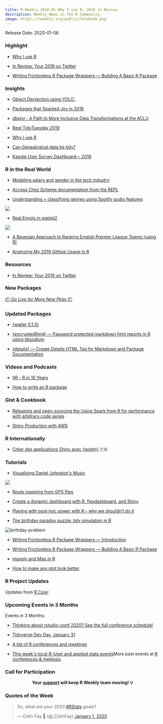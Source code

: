 ```yaml
---
title: R Weekly 2020-01 Why I use R, 2019 in Review
description: Weekly News in the R Community.
image: https://rweekly.org/public/facebook.png
---
```


Release Date: 2020-01-06

###  Highlight

+ [Why I use R](https://blog.shotwell.ca/posts/why_i_use_r/)

+ [In Review: Your 2019 on Twitter](https://gadenbuie.shinyapps.io/tweets-of-2019/)

+ [Writing Frictionless R Package Wrappers — Building A Basic R Package](https://rud.is/b/2020/01/03/writing-frictionless-r-package-wrappers-building-a-basic-r-package/)


### Insights

* [Object Dectection using YOLO ](https://heartbeat.fritz.ai/object-detection-in-just-3-lines-of-r-code-using-tiny-yolo-b5a16e50e8a0) .

+ [Packages that Sparked Joy in 2019](https://www.rostrum.blog/2019/12/27/pkgs-2019/)

+ [dbplyr : A Path to More Inclusive Data Transformations at the ACLU](https://medium.com/aclu-tech-analytics/dbplyr-a-path-to-more-inclusive-data-transformations-at-the-aclu-5e6af21f4042)

+ [Best TidyTuesday 2019](https://cedricscherer.netlify.com/2019/12/30/best-tidytuesday-2019/)

+ [Why I use R](https://blog.shotwell.ca/posts/why_i_use_r/)

+ [Can Genealogical data be tidy?](https://r-house.netlify.com/2019/12/30/can-genealogical-data-be-tidy/)

+ [Kaggle User Survey Dashboard— 2019](https://towardsdatascience.com/kaggle-user-survey-2019-326e187ff207)

### R in the Real World

+ [Modeling salary and gender in the tech industry](https://juliasilge.com/blog/salary-gender/)

+ [Access Chez Scheme documentation from the REPL](https://www.travishinkelman.com/post/access-chez-scheme-documentation-from-repl/)

+ [Understanding + classifying genres using Spotify audio features](https://www.kaylinpavlik.com/classifying-songs-genres/)

![](https://raw.githubusercontent.com/rweekly/image/master/2020-01-06/audio-feature-density.png)

+ [Real Emojis in ggplot2](https://www.hvitfeldt.me/blog/real-emojis-in-ggplot2/)

![](https://raw.githubusercontent.com/rweekly/image/master/2020-01-06/emoji-plot.png)

+ [A Bayesian Approach to Ranking English Premier League Teams (using R)](https://tonyelhabr.rbind.io/post/bayesian-statistics-english-premier-league/)

+ [Analyzing My 2019 GitHub Usage in R](https://tbradley1013.github.io/2020/01/02/analyzing-my-2019-github-usage-in-r/)


###  Resources

+ [In Review: Your 2019 on Twitter](https://gadenbuie.shinyapps.io/tweets-of-2019/)

###  New Packages

<p class="added-hostname"><a href="https://rweekly.org/live" target="_blank" class="externalLink">📦 <i>Go Live for More New Pkgs</i> 📦</a></p>

### Updated Packages

+ [{waiter 0.1.0}](https://waiter.john-coene.com/#/)

+ [{encryptedRmd} — Password protected markdown html reports in R using libsodium](https://github.com/dirkschumacher/encryptedRmd)

+ [{details} — Create Details HTML Tag for Markdown and Package Documentation](https://yonicd.github.io/details/index.html)

###  Videos and Podcasts

+ [96 - R in 10 Years](http://nssdeviations.com/96-r-in-10-years)

+ [How to write an R package](https://www.infoworld.com/article/3346261/how-to-write-an-r-package.html)

### Gist & Cookbook

+ [Releasing and open-sourcing the Using Spark from R for performance with arbitrary code series](https://jozef.io/r206-spark-r-releasing-bookdown/)

+ [Shiny Production with AWS](https://business-science.github.io/shiny-production-with-aws-book/)

### R Internationally

+ [Créer des applications Shiny avec {golem}](https://speakerdeck.com/colinfay/creer-des-applications-shiny-avec-golem) 🇫🇷 

###  Tutorials

+ [Visualizing Daniel Johnston's Music](https://davidsmale.netlify.com/portfolio/daniel-johnston/)

![](https://raw.githubusercontent.com/rweekly/image/master/2020-01-06/daniel-johnston.png)

+ [Route mapping from GPS files](https://www.meganstodel.com/posts/route-mapping-app/)

+ [Create a dynamic dashboard with R, flexdashboard, and Shiny](https://www.andrewheiss.com/blog/2020/01/01/flexdashboard-dynamic-data/)

+ [Playing with post-hoc power with R – why we shouldn’t do it](https://talesofr.wordpress.com/2020/01/04/playing-with-post-hoc-power-with-r-why-we-shouldnt-do-it/)

+ [The birthday paradox puzzle: tidy simulation in R](http://varianceexplained.org/r/birthday-problem/)

![birthday-problem](http://vs://github.com/rweekly/image/raw/master/2020-01ph_groups-1.png)

+ [Writing Frictionless R Package Wrappers — Introduction](https://rud.is/b/2020/01/01/writing-frictionless-r-package-wrappers-introduction/)

+ [Writing Frictionless R Package Wrappers — Building A Basic R Package](https://rud.is/b/2020/01/03/writing-frictionless-r-package-wrappers-building-a-basic-r-package/)

+ [mapply and Map in R](http://theautomatic.net/2019/12/30/mapply-and-map-in-r/)

+ [How to make any plot look better](https://ggplot2tor.com/make_any_plot_look_better/make_any_plot_look_better/)

<!--<div class="post-more-begin></div><div class="post-more-end"></div>-->

###  R Project Updates

Updates from [R Core](http://developer.r-project.org/blosxom.cgi/R-devel/NEWS):


###  Upcoming Events in 3 Months

Events in 3 Months:

+ [Thinking about rstudio::conf 2020? See the full conference schedule!](https://blog.rstudio.com/2019/11/25/thinking-about-rstudio-conf-2020-see-the-full-conference-schedule/)

+ [Tidyverse Dev Day, January 31](https://www.tidyverse.org/blog/2019/11/tidyverse-dev-day-2020/)

+ [A list of R conferences and meetings](https://jumpingrivers.github.io/meetingsR/events.html)

+ [This week's local R-User and applied stats events](https://community.rstudio.com/c/irl)More past events at [R conferences & meetups](https://conf.rweekly.org).


###  Call for Participation


<p class="hide-support added-hostname support-rweekly" style="text-align: center;font-weight: bold;">Your <a class="non-visited externalLink" href="https://www.patreon.com/rweekly" onclick="pas(this)">support</a> will keep R Weekly team moving! 💡</p>

###  Quotes of the Week

<blockquote class="twitter-tweet"><p lang="en" dir="ltr">So, what are your 2020 <a href="https://twitter.com/hashtag/RStats?src=hash&amp;ref_src=twsrc%5Etfw">#RStats</a> goals?</p>&mdash; Colin Fay 🤘 (@_ColinFay) <a href="https://twitter.com/_ColinFay/status/1212341627081105408?ref_src=twsrc%5Etfw">January 1, 2020</a></blockquote> <script async src="https://platform.twitter.com/widgets.js" charset="utf-8"></script>
